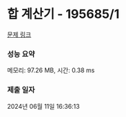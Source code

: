 # 합 계산기 - 195685/1 

[문제 링크](https://level.goorm.io/exam/195685/%ED%95%A9-%EA%B3%84%EC%82%B0%EA%B8%B0/quiz/1) 

### 성능 요약

메모리: 97.26 MB, 시간: 0.38 ms

### 제출 일자

2024년 06월 11일 16:36:13

